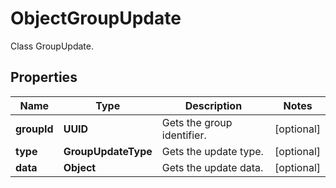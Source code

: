 

# ObjectGroupUpdate

Class GroupUpdate.

## Properties

| Name | Type | Description | Notes |
|------------ | ------------- | ------------- | -------------|
|**groupId** | **UUID** | Gets the group identifier. |  [optional] |
|**type** | **GroupUpdateType** | Gets the update type. |  [optional] |
|**data** | **Object** | Gets the update data. |  [optional] |



